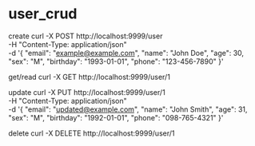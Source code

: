 # user_crud

create
curl -X POST http://localhost:9999/user \
-H "Content-Type: application/json" \
-d '{
"email": "example@example.com",
"name": "John Doe",
"age": 30,
"sex": "M",
"birthday": "1993-01-01",
"phone": "123-456-7890"
}'


get/read
curl -X GET http://localhost:9999/user/1


update
curl -X PUT http://localhost:9999/user/1 \
-H "Content-Type: application/json" \
-d '{
"email": "updated@example.com",
"name": "John Smith",
"age": 31,
"sex": "M",
"birthday": "1992-01-01",
"phone": "098-765-4321"
}'

delete
curl -X DELETE http://localhost:9999/user/1

